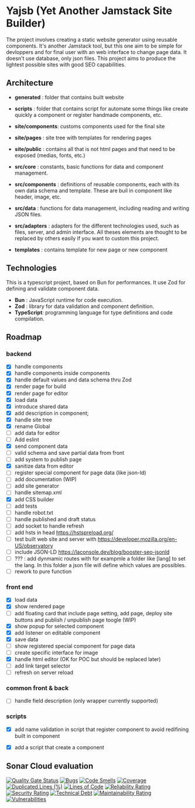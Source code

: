 # Yajsb (Yet Another Jamstack Site Builder)

The project involves creating a static website generator using reusable components.
It's another Jamstack tool, but this one aim to be simple for devloppers and for final user with an web interface to change page data.
It doesn't use database, only json files.
This project aims to produce the lightest possible sites with good SEO capabilities.

## Architecture

* **generated**      : folder that contains built website

* **scripts**        : folder that contains script for automate some things like create quickly a component or register handmade components, etc.

* **site/components**: customs components used for the final site
* **site/pages**     : site tree with templates for rendering pages
* **site/public**    : contains all that is not html pages and that need to be exposed (medias, fonts, etc.)

* **src/core**       : constants, basic functions for data and component management.
* **src/components** : definitions of reusable components, each with its own data schema and template. These are buil in component like header, image,  etc.
* **src/data**       : functions for data management, including reading and writing JSON files.
* **src/adapters**   : adapters for the different technologies used, such as files, server, and admin interface. All theses elements are thought to be replaced by others easily if you want to custom this project.

* **templates**      : contains template for new page or new component

## Technologies

This is a typescript project, based on Bun for performances. It use Zod for defining and validate component data.

* **Bun**       : JavaScript runtime for code execution.
* **Zod**       : library for data validation and component definition.
* **TypeScript**: programming language for type definitions and code compilation.

## Roadmap

### backend
- [X] handle components
- [X] handle components inside components
- [X] handle default values and data schema thru Zod
- [X] render page for build
- [X] render page for editor
- [X] load data
- [X] introduce shared data
- [X] add description in component;
- [X] handle site tree
- [X] rename Global
- [ ] add data for editor
- [ ] Add eslint
- [X] send component data
- [ ] valid schema and save partial data from front
- [ ] add system to publish page
- [X] sanitize data from editor
- [ ] register special component for page data (like json-ld)
- [ ] add documentation (WIP)
- [ ] add site generator
- [ ] handle sitemap.xml
- [X] add CSS builder
- [ ] add tests
- [ ] handle robot.txt
- [ ] handle published and draft status
- [ ] add socket to handle refresh
- [ ] add hsts in head https://hstspreload.org/
- [ ] test built web site and server with https://developer.mozilla.org/en-US/observatory
- [ ] include JSON-LD https://laconsole.dev/blog/booster-seo-jsonld
- [ ] ??? : add dynmamic routes with for exampmle a folder like [lang] to set the lang. In this folder a json file will define which values are possibles.
- [ ] rework to pure function

### front end
- [X] load data
- [X] show rendered page
- [ ] add floating card that include page setting, add page, deploy site buttons and publish / unpublish page toogle (WIP)
- [X] show popup for selected component
- [X] add listener on editable component
- [X] save data
- [ ] show registered special component for page data
- [ ] create specific interface for image
- [X] handle html editor (OK for POC but should be replaced later)
- [ ] add link target selector
- [ ] refresh on server reload

### common front & back
- [ ] handle field description (only wrapper currently supported)

### scripts
- [X] add name validation in script that register component to avoid redifining built in component
- [X] add a script that create a component


## Sonar Cloud evaluation

[![Quality Gate Status](https://sonarcloud.io/api/project_badges/measure?project=fullstackbeaver_yajsb&metric=alert_status)](https://sonarcloud.io/summary/new_code?id=fullstackbeaver_yajsb)
[![Bugs](https://sonarcloud.io/api/project_badges/measure?project=fullstackbeaver_yajsb&metric=bugs)](https://sonarcloud.io/summary/new_code?id=fullstackbeaver_yajsb)
[![Code Smells](https://sonarcloud.io/api/project_badges/measure?project=fullstackbeaver_yajsb&metric=code_smells)](https://sonarcloud.io/summary/new_code?id=fullstackbeaver_yajsb)
[![Coverage](https://sonarcloud.io/api/project_badges/measure?project=fullstackbeaver_yajsb&metric=coverage)](https://sonarcloud.io/summary/new_code?id=fullstackbeaver_yajsb)
[![Duplicated Lines (%)](https://sonarcloud.io/api/project_badges/measure?project=fullstackbeaver_yajsb&metric=duplicated_lines_density)](https://sonarcloud.io/summary/new_code?id=fullstackbeaver_yajsb)
[![Lines of Code](https://sonarcloud.io/api/project_badges/measure?project=fullstackbeaver_yajsb&metric=ncloc)](https://sonarcloud.io/summary/new_code?id=fullstackbeaver_yajsb)
[![Reliability Rating](https://sonarcloud.io/api/project_badges/measure?project=fullstackbeaver_yajsb&metric=reliability_rating)](https://sonarcloud.io/summary/new_code?id=fullstackbeaver_yajsb)
[![Security Rating](https://sonarcloud.io/api/project_badges/measure?project=fullstackbeaver_yajsb&metric=security_rating)](https://sonarcloud.io/summary/new_code?id=fullstackbeaver_yajsb)
[![Technical Debt](https://sonarcloud.io/api/project_badges/measure?project=fullstackbeaver_yajsb&metric=sqale_index)](https://sonarcloud.io/summary/new_code?id=fullstackbeaver_yajsb)
[![Maintainability Rating](https://sonarcloud.io/api/project_badges/measure?project=fullstackbeaver_yajsb&metric=sqale_rating)](https://sonarcloud.io/summary/new_code?id=fullstackbeaver_yajsb)
[![Vulnerabilities](https://sonarcloud.io/api/project_badges/measure?project=fullstackbeaver_yajsb&metric=vulnerabilities)](https://sonarcloud.io/summary/new_code?id=fullstackbeaver_yajsb)